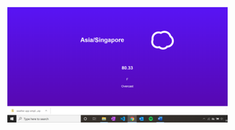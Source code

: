 
<img src="https://github.com/Jeswin17/weather-app-simple/blob/master/weather-app/Screenshot%20(240).png">
